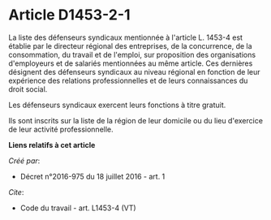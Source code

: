 # Article D1453-2-1

La liste des défenseurs syndicaux mentionnée à l'article L. 1453-4 est établie par le directeur régional des entreprises, de
la concurrence, de la consommation, du travail et de l'emploi, sur proposition des organisations d'employeurs et de salariés
mentionnées au même article. Ces dernières désignent des défenseurs syndicaux au niveau régional en fonction de leur
expérience des relations professionnelles et de leurs connaissances du droit social. 

Les défenseurs syndicaux exercent leurs fonctions à titre gratuit. 

Ils sont inscrits sur la liste de la région de leur domicile ou du lieu d'exercice de leur activité professionnelle.

**Liens relatifs à cet article**

_Créé par_:

  - Décret n°2016-975 du 18 juillet 2016 - art. 1

_Cite_:

  - Code du travail - art. L1453-4 (VT)
